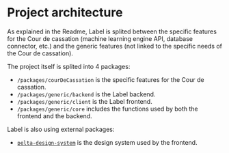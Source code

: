# Project architecture

As explained in the Readme, Label is splited between the specific features for the Cour de cassation (machine learning engine API, database connector, etc.) and the generic features (not linked to the specific needs of the Cour de cassation).

The project itself is splited into 4 packages:

- `/packages/courDeCassation` is the specific features for the Cour de cassation.
- `/packages/generic/backend` is the Label backend.
- `/packages/generic/client` is the Label frontend.
- `/packages/generic/core` includes the functions used by both the frontend and the backend.

Label is also using external packages:

- [`pelta-design-system`](https://github.com/Cour-de-cassation/pelta-design-system) is the design system used by the frontend.
